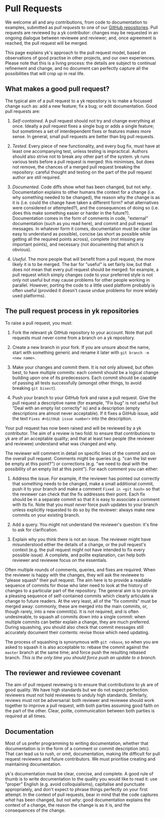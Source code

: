 # Pull Requests

We welcome all and any contributions, from code to documentation to examples,
submitted as *pull requests* to one of our [GitHub
repositories](https://github.com/ykjit/). Pull requests are reviewed by a yk
contributor: changes may be requested in an ongoing dialogue between reviewee
and reviewer; and, once agreement is reached, the pull request will be merged.

This page explains yk's approach to the pull request model, based on
observations of good practise in other projects, and our own experiences.
Please note that this is a living process: the details are subject to continual
refinement and change, and no document can perfectly capture all the
possibilities that will crop up in real life.


## What makes a good pull request?

The typical aim of a pull request to a yk repository is to make a focussed
change such as: add a new feature; fix a bug; or edit documentation. Good pull
requests are:

  1. *Self-contained*. A pull request should not try and change everything at
     once. Ideally a pull request fixes a single bug or adds a single feature;
     but sometimes a set of interdependent fixes or features makes more sense.
     In general, small pull requests are better than big pull requests.

  2. *Tested*. Every piece of new functionality, and every bug fix, must have
     at least one accompanying test, unless testing is impractical. Authors
     should also strive not to break any other part of the system. yk runs
     various tests before a pull request is merged: this minimises, but does
     not remove, the chances of a merged pull request breaking the repository:
     careful thought and testing on the part of the pull request author are
     still required.

  3. *Documented*. Code diffs show *what* has been changed, but not *why*.
     Documentation explains to other humans the context for a change (i.e. why
     something needed to be changed), the reason why the change is as it is
     (i.e. could the change have taken a different form? what alternatives were
     considered or attempted?), and the consequences of doing so (i.e. does
     this make something easier or harder in the future?). Documentation comes
     in the form of comments in code, "external" documentation (such as you
     read here), and commit and pull request messages. In whatever form it
     comes, documentation must be clear (as easy to understand as possible),
     concise (as short as possible while getting all the required points
     across), complete (not missing any important points), and necessary (not
     documenting that which is obvious).

  4. *Useful*. The more people that will benefit from a pull request, the more
     likely it is to be merged. The bar for "useful" is set fairly low, but
     that does not mean that every pull request should be merged: for example,
     a pull request which simply changes code to your preferred style is not
     only not useful but may cause problems for other people working in
     parallel. However, porting the code to a little used platform probably is
     often useful (provided it doesn't cause undue problems for more widely
     used platforms).


## The pull request process in yk repositories

To raise a pull request, you must:

  1. Fork the relevant yk GitHub repository to your account. Note that pull
     requests must never come from a branch on a yk repository.

  2. Create a new branch in your fork. If you are unsure about the name, start
     with something generic and rename it later with `git branch -m <new
     name>`.

  3. Make your changes and commit them. It is not only allowed, but often best,
     to have multiple commits: each commit should be a logical change building
     upon one of its predecessors. Each commit should be capable of passing all
     tests successfully (amongst other things, to avoid breaking `git bisect`).

  4. Push your branch to your GitHub fork and raise a pull request. Give the
     pull request a descriptive name (for example, "Fix bug" is not useful but
     "Deal with an empty list correctly" is) and a description (empty
     descriptions are almost never acceptable). If it fixes a GitHub issue, add
     the text `Fixes #<GitHub issue number>` into the description.

Your pull request has now been raised and will be reviewed by a yk contributor.
The aim of a review is two fold: to ensure that contributions to yk are of an
acceptable quality; and that at least two people (the reviewer and reviewee)
understand what was changed and why.

The reviewer will comment in detail on specific lines of the commit and on the
overall pull request. Comments might be queries (e.g. "can the list ever be
empty at this point?") or corrections (e.g. "we need to deal with the
possibility of an empty list at this point"). For each comment you can either:

  1. Address the issue. For example, if the reviewer has pointed out correctly
     that something needs to be changed, make a small additional commit, push
     it to your branch and make a comment `Fixed in <git hash>` so that the
     reviewer can check that the fix addresses their point. Each fix should be
     in a separate commit so that it is easy to associate a comment with its
     fix. Note that you must *never* force push updates to your branch unless
     explicitly requested to do so by the reviewer: always make new commits on
     your existing branch.

  2. Add a query. You might not understand the reviewer's question: it's fine
     to ask for clarification.

  3. Explain why you think there is not an issue. The reviewer might have
     misunderstood either the details of a change, or the pull request's
     context (e.g. the pull request might not have intended to fix every
     possible issue). A complete, and polite explanation, can help both
     reviewer and reviewee focus on the essentials.

Often multiple rounds of comments, queries, and fixes are required. When the
reviewer is happy with the changes, they will ask the reviewee to "please
squash" their pull request. The aim here is to provide a readable sequence of
commits for those who later need to look at the history of changes to a
particular part of the repository. The general aim is to provide a pleasing
sequence of self-contained commits which clearly articulate a change to future
readers. At the very least, all of the "fix commits" must be merged away:
commonly, these are merged into the main commits, or, though rarely, into a new
commit(s). It is not required, and is often undesireable, to squash all commits
down into a single commit: when multiple commits can better explain a change,
they are much preferred. During squashing, you should also check that commit
messages still accurately document their contents: revise those which need
updating.

The process of squashing is synonymous with `git rebase`, so when you are asked
to squash it is also acceptable to: rebase the commit against the `master`
branch at the same time; and force push the resulting rebased branch. *This is
the only time you should force push an update to a branch.*


## The reviewer and reviewee covenant

The aim of pull request reviewing is to ensure that contributions to yk are of
good quality. We have high standards but we do not expect perfection: reviewers
must not hold reviewees to unduly high standards. Similarly, reviews must not
be adversarial: both reviewer and reviewee should work together to improve a
pull request, with both parties assuming good faith on the part of the other.
Clear, polite, communication between both parties is required at all times.


## Documentation

Most of us prefer programming to writing documentation, whether that
documentation is in the form of a comment or commit description (etc). That can
lead us to rush, or omit, documentation, making life difficult for pull request
reviewers and future contributors. We must prioritise creating and maintaining
documentation.

yk's documentation must be clear, concise, and complete. A good rule of thumb
is to write documentation to the quality you would like to read it: use
"proper" English (e.g. avoid colloquialisms), capitalise and punctuate
appropriately, and don't expect to phrase things perfectly on your first
attempt. In the context of pull requests, bear in mind that the code captures
*what* has been changed, but not *why*: good documentation explains the context
of a change, the reason the change is as it is, and the consequences of the
change.
